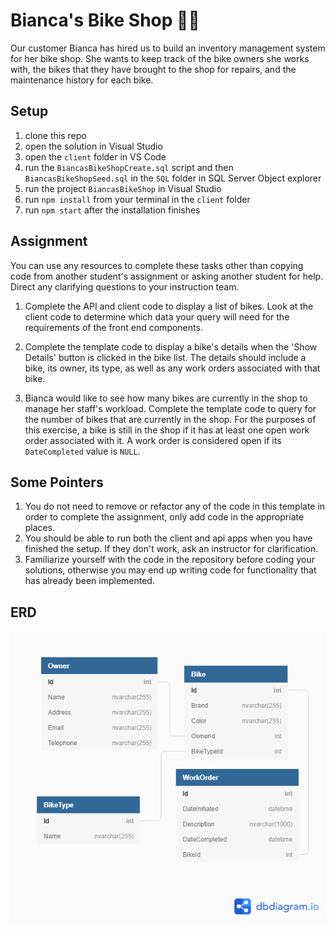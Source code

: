 # Bianca's Bike Shop 🚴‍♂️
Our customer Bianca has hired us to build an inventory management system for her bike shop. She wants to keep track of the bike owners she works with, the bikes that they have brought to the shop for repairs, and the maintenance history for each bike. 

## Setup
1. clone this repo
1. open the solution in Visual Studio
1. open the `client` folder in VS Code
1. run the `BiancasBikeShopCreate.sql` script and then `BiancasBikeShopSeed.sql` in the `SQL` folder in SQL Server Object explorer
1. run the project `BiancasBikeShop` in Visual Studio
1. run `npm install` from your terminal in the `client` folder
1. run `npm start` after the installation finishes


## Assignment
You can use any resources to complete these tasks other than copying code from another student's assignment or asking another student for help. Direct any clarifying questions to your instruction team. 
1. Complete the API and client code to display a list of bikes. Look at the client code to determine which data your query will need for the requirements of the front end components.

1. Complete the template code to display a bike's details when the 'Show Details' button is clicked in the bike list. The details should include a bike, its owner, its type, as well as any work orders associated with that bike. 

1. Bianca would like to see how many bikes are currently in the shop to manage her staff's workload. Complete the template code to query for the number of bikes that are currently in the shop. For the purposes of this exercise, a bike is still in the shop if it has at least one open work order associated with it. A work order is considered open if its `DateCompleted` value is `NULL`.
## Some Pointers
1. You do not need to remove or refactor any of the code in this template in order to complete the assignment, only add code in the appropriate places.
1. You should be able to run both the client and api apps when you have finished the setup. If they don't work, ask an instructor for clarification.  
1. Familiarize yourself with the code in the repository before coding your solutions, otherwise you may end up writing code for functionality that has already been implemented. 

## ERD
![ERD](./BiancasBikeShop.png)
